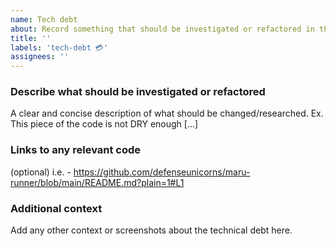 ```yaml
---
name: Tech debt
about: Record something that should be investigated or refactored in the future.
title: ''
labels: 'tech-debt 💳'
assignees: ''
---
```


### Describe what should be investigated or refactored

A clear and concise description of what should be changed/researched. Ex. This piece of the code is not DRY enough [...]

### Links to any relevant code

(optional) i.e. - <https://github.com/defenseunicorns/maru-runner/blob/main/README.md?plain=1#L1>

### Additional context

Add any other context or screenshots about the technical debt here.
